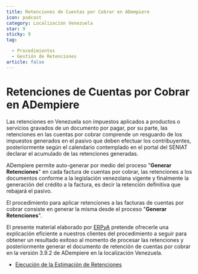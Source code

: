 ```yaml
---
title: Retenciones de Cuentas por Cobrar en ADempiere
icon: podcast
category: Localización Venezuela
star: 9
sticky: 9
tag:

  - Procedimientos
  - Gestión de Retenciones
article: false
--- 
```


**Retenciones de Cuentas por Cobrar en ADempiere**
==================================================

Las retenciones en Venezuela son impuestos aplicados a productos o servicios gravados de un documento por pagar, por su parte, las retenciones en las cuentas por cobrar comprende un resguardo de los impuestos generados en el pasivo que deben efectuar los contribuyentes, posteriormente según el calendario contemplado en el portal del SENIAT declarar el acumulado de las retenciones generadas.

ADempiere permite auto-generar por medio del proceso "**Generar Retenciones**" en cada factura de cuentas por cobrar, las retenciones a los documentos conforme a la legislación venezolana vigente y finalmente la generación del crédito a la factura, es decir la retención definitiva que rebajará el pasivo.

El procedimiento para aplicar retenciones a las facturas de cuentas por cobrar consiste en generar la misma desde el proceso "**Generar Retenciones**".

El presente material elaborado por [ERPyA](http://erpya.com) pretende ofrecerle una explicación eficiente a nuestros clientes del procedimiento a seguir para obtener un resultado exitoso al momento de procesar las retenciones y posteriormente generar el documento de retención de cuentas por cobrar en la versión 3.9.2 de ADempiere en la localización Venezuela.

- [Ejecución de la Estimación de Retenciones](withholding-cxc)
